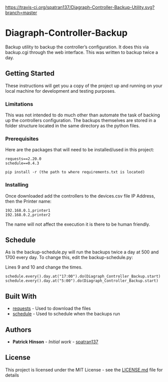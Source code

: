 https://travis-ci.org/spatran137/Diagraph-Controller-Backup-Utility.svg?branch=master

# Diagraph-Controller-Backup
Backup utility to backup the controller’s configuration.  It does this via backup.cgi through the web interface.  This was written to backup twice a day.
## Getting Started

These instructions will get you a copy of the project up and running on your local machine for development and testing purposes.

### Limitations

This was not intended to do much other than automate the task of backing up the controllers configuration.  The backups themselves are stored in a folder structure located in the same directory as the python files.

### Prerequisites

Here are the packages that will need to be installed/used in this project:

```
requests==2.20.0
schedule==0.4.3
```
```
pip install -r (the path to where requirements.txt is located)
```
### Installing

Once downloaded add the controllers to the devices.csv file IP Address, then the Printer name:

```
192.168.0.1,printer1
192.168.0.2,printer2
```

The name will not affect the execution it is there to be human friendly.

## Schedule

As is the backup-schedule.py will run the backups twice a day at 500 and 1700 every day.  To change this, edit the backup-schedule.py:

Lines 9 and 10 and change the times.
```
schedule.every().day.at("17:00").do(Diagraph_Controller_Backup.start)
schedule.every().day.at("5:00").do(Diagraph_Controller_Backup.start)
```


## Built With

* [requests](https://pypi.python.org/pypi/requests) - Used to download the files
* [schedule](https://github.com/dbader/schedule) - Used to schedule when the backups run

## Authors

* **Patrick Hinson** - *Initial work* - [spatran137](https://github.com/spatran137)


## License

This project is licensed under the MIT License - see the [LICENSE.md](LICENSE.md) file for details
